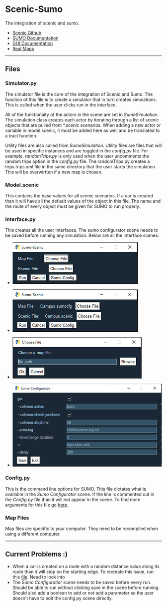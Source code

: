 # Scenic-Sumo
The integration of scenic and sumo.

- [Scenic Github](https://github.com/BerkeleyLearnVerify/Scenic)  
- [SUMO Documentation](https://sumo.dlr.de/docs/TraCI.html)
- [GUI Documentation](https://pysimplegui.readthedocs.io/en/latest/)
- [Real Maps](https://www.openstreetmap.org/search?query=hello#map=16/10.4427/-3.1252)

---
## Files  
### Simulator.py  
The simulator file is the core of the integration of Scenic and Sumo. The function of this file is to create a simulator that in turn creates simulations. This is called when the user clicks run in the interface.

All of the functionaity of the actors in the scene are set in *SumoSimulation*. The simulation class creates each actor by iterating through a list of scenic objects that are pulled from *.scenic scenarios. When adding a new actor or variable in model.scenic, it must be added here as well and be translated to a traci function.  

Utility files are also called from *SumoSimulation*. Utility files are files that will be used in specific instances and are toggled in the *config.py* file. For example, *randomTrips.py* is only used when the user uncomments the random trips option in the *config.py* file. The randomTrips.py creates a trips.trips.xml file in the same directory that the user starts the simulation. This will be overwirtten if a new map is chosen.

### Model.scenic
This contains the base values for all scenic scenarios. If a car is created than it will have all the defualt values of the object in this file. The name and the route of every object must be given for SUMO to run properly. 

### Interface.py  
This creates all the user interfaces. The sumo configurator scene needs to be saved before running any simulation. Below are all the interface scenes:  
- ![alt text](https://github.com/AkbasLab/scenic-sumo/blob/main/Documentation/Pictures/SumoScenicHome.PNG)  
   
- ![alt text](https://github.com/AkbasLab/scenic-sumo/blob/main/Documentation/Pictures/SumoScenicHomeOptions.PNG)  
   
- ![alt text](https://github.com/AkbasLab/scenic-sumo/blob/main/Documentation/Pictures/ScenicSumoFileBrowser.PNG)  
   
- ![alt text](https://github.com/AkbasLab/scenic-sumo/blob/main/Documentation/Pictures/SumoScenicConfig.PNG)

### Config.py
This is the command line options for SUMO. This file dictates what is available in the *Sumo Configurator* scene. If the line is commented out in the *Config.py* file than it will not appear in the scene. To find more arguments for this file go [here](https://github.com/AkbasLab/scenic-sumo/blob/main/Documentation/sumo-help.txt).

### Map Files
Map files are specific to your computer. They need to be recompiled when using a different computer.

---  
## Current Problems :)

* When a car is created on a route with a random distance value along its route than it will stop on the starting edge. To recreate this issue, run this [file](https://github.com/AkbasLab/scenic-sumo/blob/main/Scenarios/OnRamp.scenic). Need to look into 
* The *Sumo Configuratior* scene needs to be saved before every run. Should be able to run without clicking save in the scene before running. Should also add a boolean to add or not add a parameter so the user doesn't have to edit the config.py scene directly.